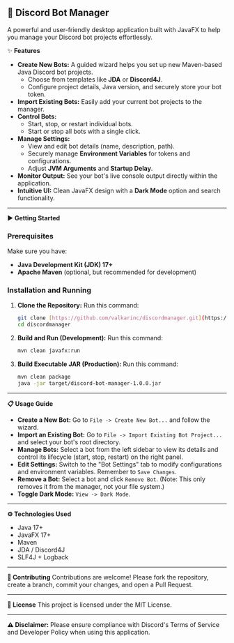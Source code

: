 ## 🚀 Discord Bot Manager

A powerful and user-friendly desktop application built with JavaFX to help you manage your Discord bot projects effortlessly.

✨ **Features**
* **Create New Bots:** A guided wizard helps you set up new Maven-based Java Discord bot projects.
    * Choose from templates like **JDA** or **Discord4J**.
    * Configure project details, Java version, and securely store your bot token.
* **Import Existing Bots:** Easily add your current bot projects to the manager.
* **Control Bots:**
    * Start, stop, or restart individual bots.
    * Start or stop all bots with a single click.
* **Manage Settings:**
    * View and edit bot details (name, description, path).
    * Securely manage **Environment Variables** for tokens and configurations.
    * Adjust **JVM Arguments** and **Startup Delay**.
* **Monitor Output:** See your bot's live console output directly within the application.
* **Intuitive UI:** Clean JavaFX design with a **Dark Mode** option and search functionality.

---

**▶️ Getting Started**

### Prerequisites
Make sure you have:
* **Java Development Kit (JDK) 17+**
* **Apache Maven** (optional, but recommended for development)

### Installation and Running
1.  **Clone the Repository:**
    Run this command:
    ```bash
    git clone [https://github.com/valkarinc/discordmanager.git](https://github.com/valkarinc/discordmanager.git)
    cd discordmanager
    ```
2.  **Build and Run (Development):**
    Run this command:
    ```bash
    mvn clean javafx:run
    ```
3.  **Build Executable JAR (Production):**
    Run this command:
    ```bash
    mvn clean package
    java -jar target/discord-bot-manager-1.0.0.jar
    ```

---

**📋 Usage Guide**

* **Create a New Bot:** Go to `File -> Create New Bot...` and follow the wizard.
* **Import an Existing Bot:** Go to `File -> Import Existing Bot Project...` and select your bot's root directory.
* **Manage Bots:** Select a bot from the left sidebar to view its details and control its lifecycle (start, stop, restart) on the right panel.
* **Edit Settings:** Switch to the "Bot Settings" tab to modify configurations and environment variables. Remember to `Save Changes`.
* **Remove a Bot:** Select a bot and click `Remove Bot`. (Note: This only removes it from the manager, not your file system.)
* **Toggle Dark Mode:** `View -> Dark Mode`.

---

**⚙️ Technologies Used**
* Java 17+
* JavaFX 17+
* Maven
* JDA / Discord4J
* SLF4J + Logback

---

**🤝 Contributing**
Contributions are welcome! Please fork the repository, create a branch, commit your changes, and open a Pull Request.

---

**📄 License**
This project is licensed under the MIT License.

---

**⚠️ Disclaimer:** Please ensure compliance with Discord's Terms of Service and Developer Policy when using this application.
